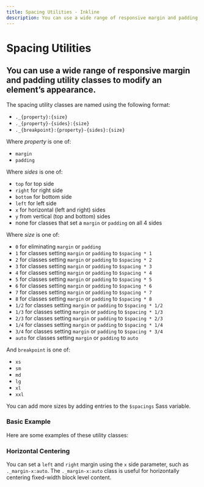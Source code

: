 ```yaml
---
title: Spacing Utilities - Inkline
description: You can use a wide range of responsive margin and padding utility classes to modify an element’s appearance. 
---
```


<script setup>
import {
    SpacingBottomExample,
    SpacingHorizontalCenterExample,
    SpacingLeftExample,
    SpacingRightExample,
    SpacingTopExample
} from '@inkline/inkline/stories/utilities/spacing';
import { default as SpacingBottomExampleHTML } from '@inkline/inkline/stories/utilities/spacing/bottom.html?raw';
import { default as SpacingHorizontalCenterExampleHTML } from '@inkline/inkline/stories/utilities/spacing/horizontal-center.html?raw';
import { default as SpacingLeftExampleHTML } from '@inkline/inkline/stories/utilities/spacing/left.html?raw';
import { default as SpacingRightExampleHTML } from '@inkline/inkline/stories/utilities/spacing/right.html?raw';
import { default as SpacingTopExampleHTML } from '@inkline/inkline/stories/utilities/spacing/top.html?raw';
</script>

# Spacing Utilities

## You can use a wide range of responsive margin and padding utility classes to modify an element’s appearance. 

The spacing utility classes are named using the following format:

- `._{property}:{size}`
- `._{property}-{sides}:{size}`
- `._{breakpoint}:{property}-{sides}:{size}`

Where *property* is one of:
- `margin`
- `padding`

Where *sides* is one of:
- `top` for top side
- `right` for right side
- `bottom` for bottom side
- `left` for left side
- `x` for horizontal (left and right) sides
- `y` from vertical (top and bottom) sides
- none for classes that set a `margin` or `padding` on all 4 sides

Where *size* is one of:
- `0` for eliminating `margin` or `padding`
- `1` for classes setting `margin` or `padding` to `$spacing * 1`
- `2` for classes setting `margin` or `padding` to `$spacing * 2`
- `3` for classes setting `margin` or `padding` to `$spacing * 3`
- `4` for classes setting `margin` or `padding` to `$spacing * 4`
- `5` for classes setting `margin` or `padding` to `$spacing * 5`
- `6` for classes setting `margin` or `padding` to `$spacing * 6`
- `7` for classes setting `margin` or `padding` to `$spacing * 7`
- `8` for classes setting `margin` or `padding` to `$spacing * 8`
- `1/2` for classes setting `margin` or `padding` to `$spacing * 1/2`
- `1/3` for classes setting `margin` or `padding` to `$spacing * 1/3`
- `2/3` for classes setting `margin` or `padding` to `$spacing * 2/3`
- `1/4` for classes setting `margin` or `padding` to `$spacing * 1/4`
- `3/4` for classes setting `margin` or `padding` to `$spacing * 3/4`
- `auto` for classes setting `margin` or `padding` to `auto`

And `breakpoint` is one of:
- `xs`
- `sm`
- `md`
- `lg`
- `xl`
- `xxl`

You can add more sizes by adding entries to the `$spacings` Sass variable.


### Basic Example
Here are some examples of these utility classes:

<example type="spacing -vertical" :component="SpacingTopExample" :html="SpacingTopExampleHTML"></example>

<example type="spacing -vertical" :component="SpacingBottomExample" :html="SpacingBottomExampleHTML"></example>

<example type="spacing" :component="SpacingLeftExample" :html="SpacingLeftExampleHTML"></example>

<example type="spacing" :component="SpacingRightExample" :html="SpacingRightExampleHTML"></example>

### Horizontal Centering
You can set a `left` and `right` margin using the `x` side parameter, such as `._margin-x:auto`. The `._margin-x:auto` class is useful for horizontally centering fixed-width block level content.

<example type="spacing" :component="SpacingHorizontalCenterExample" :html="SpacingHorizontalCenterExampleHTML"></example>
